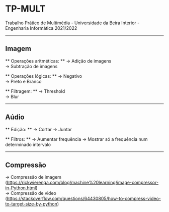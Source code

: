 # TP-MULT
Trabalho Prático de Multimédia - Universidade da Beira Interior - Engenharia Informática 2021/2022
***
## Imagem

** Operações aritméticas: ** 
-> Adição de imagens  
-> Subtração de imagens

** Operações lógicas: **
-> Negativo  
-> Preto e Branco

** Filtragem: **
-> Threshold  
-> Blur
***
## Aúdio

** Edição: ** 
-> Cortar
-> Juntar

** Filtros: ** 
-> Aumentar frequência
-> Mostrar só a frequência num determinado intervalo
***

## Compressão
-> Compressão de imagem (https://rickwierenga.com/blog/machine%20learning/image-compressor-in-Python.html)    
-> Compressão de video (https://stackoverflow.com/questions/64430805/how-to-compress-video-to-target-size-by-python)    
  
